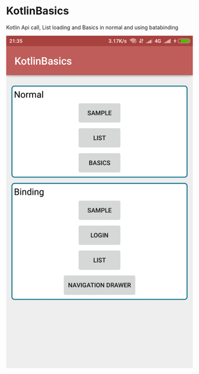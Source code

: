 # KotlinBasics
Kotlin Api call, List loading and Basics in normal and using batabinding

![alt text](https://github.com/Periyanayagam/KotlinBasics/blob/master/pic.png)
